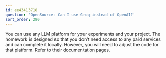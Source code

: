 ```yaml
---
id: ee43413718
question: 'OpenSource: Can I use Groq instead of OpenAI?'
sort_order: 280
---
```


You can use any LLM platform for your experiments and your project. The homework is designed so that you don’t need access to any paid services and can complete it locally. However, you will need to adjust the code for that platform. Refer to their documentation pages.
